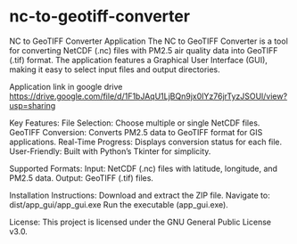 # nc-to-geotiff-converter

NC to GeoTIFF Converter Application
The NC to GeoTIFF Converter is a tool for converting NetCDF (.nc) files with PM2.5 air quality data into GeoTIFF (.tif) format. The application features a Graphical User Interface (GUI), making it easy to select input files and output directories.

Application link in google drive
https://drive.google.com/file/d/1F1bJAqU1LjBQn9jx0IYz76jrTyzJSOUl/view?usp=sharing

Key Features:
File Selection: Choose multiple or single NetCDF files.
GeoTIFF Conversion: Converts PM2.5 data to GeoTIFF format for GIS applications.
Real-Time Progress: Displays conversion status for each file.
User-Friendly: Built with Python’s Tkinter for simplicity.

Supported Formats:
Input: NetCDF (.nc) files with latitude, longitude, and PM2.5 data.
Output: GeoTIFF (.tif) files.

Installation Instructions:
Download and extract the ZIP file.
Navigate to:
dist/app_gui/app_gui.exe
Run the executable (app_gui.exe).

License:
This project is licensed under the GNU General Public License v3.0.
